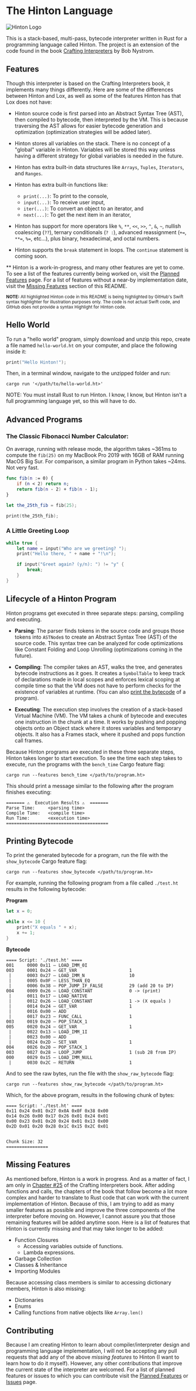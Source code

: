 # The Hinton Language

![Hinton Logo](Assets/Logos/Logo-wide.png)

This is a stack-based, multi-pass, bytecode interpreter written in Rust for a programming language called Hinton. The project is an extension of the code found in the book [Crafting Interpreters](https://craftinginterpreters.com/) by Bob Nystrom.

## Features
Though this interpreter is based on the Crafting Interpreters book, it implements many things differently. Here are some of the differences between Hinton and Lox, as well as some of the features Hinton has that Lox does not have:

* Hinton source code is first parsed into an Abstract Syntax Tree (AST), then compiled to bytecode, then interpreted by the VM. This is because traversing the AST allows for easier bytecode generation and optimization (optimization strategies will be added later).

* Hinton stores all variables on the stack. There is no concept of a "global" variable in Hinton. Variables will be stored this way unless having a different strategy for global variables is needed in the future.

* Hinton has extra built-in data structures like `Arrays`, `Tuples`, `Iterators`, and `Ranges`.

* Hinton has extra built-in functions like:
    * `print(...)`: To print to the console,
    * `input(...)`: To receive user input,
    * `iter(...)`: To convert an object to an iterator, and
    * `next(...)`: To get the next item in an iterator,

* Hinton has support for more operators like `%`, `**`, `<<`, `>>`, `^`, `&`, `~`, nullish coalescing (`??`), ternary conditionals (`? :`), advanced reassignment (`+=`, `**=`, `%=`, etc...), plus binary, hexadecimal, and octal numbers.

* Hinton supports the `break` statement in loops. The `continue` statement is coming soon.

** Hinton is a work-in-progress, and many other features are yet to come. To see a list of the features currently being worked on, visit the [Planned Features](https://github.com/hinton-lang/Hinton/projects/1) page. For a list of features without a near-by implementation date, visit the [Missing Features](#missing-features) section of this README.

<sub>**NOTE:** All highlighted Hinton code in this README is being highlighted by GitHub's Swift syntax highlighter for illustration purposes only. The code is not actual Swift code, and GitHub does not provide a syntax Highlight for Hinton code.</sub>

## Hello World
To run a "hello world" program, simply download and unzip this repo, create a file named `hello-world.ht` on your computer, and place the following inside it:
```swift
print("Hello Hinton!");
```

Then, in a terminal window, navigate to the unzipped folder and run:
```
cargo run '</path/to/hello-world.ht>'
```
NOTE: You must install Rust to run Hinton. I know, I know, but Hinton isn't a full programming language yet, so this will have to do.

## Advanced Programs
### The Classic Fibonacci Number Calculator:
On average, running with release mode, the algorithm takes ~361ms to compute the `fib(25)` on my MacBook Pro 2019 with 16GB of RAM running MacOS Big Sur. For comparison, a similar program in Python takes ~24ms. Not very fast.
```swift
func fib(n := 0) {
    if (n < 2) return n;
    return fib(n - 2) + fib(n - 1);
}

let the_25th_fib = fib(25);

print(the_25th_fib);
```
### A Little Greeting Loop
```swift
while true {
    let name = input("Who are we greeting? ");
    print("Hello there, " + name + "!\n");

    if input("Greet again? (y/n): ") != "y" {
        break;
    }
}
```

## Lifecycle of a Hinton Program
Hinton programs get executed in three separate steps: parsing, compiling and executing.
* **Parsing**: The parser finds tokens in the source code and groups those tokens into `ASTNode`s to create an Abstract Syntax Tree (AST) of the source code. This syntax tree can be analyzed for code optimizations like Constant Folding and Loop Unrolling (optimizations coming in the future).

* **Compiling**: The compiler takes an AST, walks the tree, and generates bytecode instructions as it goes. It creates a `SymbolTable` to keep track of declarations made in local scopes and enforces lexical scoping at compile time so that the VM does not have to perform checks for the existence of variables at runtime. (You can also [print the bytecode](#printing-bytecode) of a program).

* **Executing**: The execution step involves the creation of a stack-based Virtual Machine (VM). The VM takes a chunk of bytecode and executes one instruction in the chunk at a time. It works by pushing and popping objects onto an Object stack where it stores variables and temporary objects. It also has a Frames stack, where it pushed and pops function call frames.

Because Hinton programs are executed in these three separate steps, Hinton takes longer to start execution. To see the time each step takes to execute, run the programs with the `bench_time` Cargo feature flag:
```
cargo run --features bench_time </path/to/program.ht>
```
This should print a message similar to the following after the program finishes executing:
```
======= ⚠️  Execution Results ⚠️  =======
Parse Time:     <parsing time>
Compile Time:   <compile time>
Run Time:       <execution time>
=======================================
```

## Printing Bytecode
To print the generated bytecode for a program, run the file with the `show_bytecode` Cargo feature flag:
```
cargo run --features show_bytecode </path/to/program.ht>
```
For example, running the following program from a file called `./test.ht` results in the following bytecode:

**Program**
```swift
let x = 0;

while x <= 10 {
    print("X equals " + x);
    x += 1;
}
```
**Bytecode**
```
==== Script: './test.ht' ====
001     0000 0x11 – LOAD_IMM_0I                
003     0001 0x24 – GET_VAR                    1
 |      0003 0x27 – LOAD_IMM_N                 10
 |      0005 0x0F – LESS_THAN_EQ               
 |      0006 0x38 – POP_JUMP_IF_FALSE          29 (add 20 to IP)
004     0009 0x26 – LOAD_CONSTANT              0 -> (print)
 |      0011 0x17 – LOAD_NATIVE                
 |      0012 0x26 – LOAD_CONSTANT              1 -> (X equals )
 |      0014 0x24 – GET_VAR                    1
 |      0016 0x00 – ADD                        
 |      0017 0x23 – FUNC_CALL                  1
003     0019 0x20 – POP_STACK_1                
005     0020 0x24 – GET_VAR                    1
 |      0022 0x13 – LOAD_IMM_1I                
 |      0023 0x00 – ADD                        
 |      0024 0x2D – SET_VAR                    1
004     0026 0x20 – POP_STACK_1                
003     0027 0x28 – LOOP_JUMP                  1 (sub 28 from IP)
000     0029 0x15 – LOAD_IMM_NULL              
 |      0030 0x2C – RETURN                     1
```

And to see the raw bytes, run the file with the `show_raw_bytecode` flag:
```
cargo run --features show_raw_bytecode </path/to/program.ht>
```
Which, for the above program, results in the following chunk of bytes:
```
==== Script: './test.ht' ====
0x11 0x24 0x01 0x27 0x0A 0x0F 0x38 0x00 
0x14 0x26 0x00 0x17 0x26 0x01 0x24 0x01 
0x00 0x23 0x01 0x20 0x24 0x01 0x13 0x00 
0x2D 0x01 0x20 0x28 0x1C 0x15 0x2C 0x01 


Chunk Size: 32
================ 
```

## Missing Features
As mentioned before, Hinton is a work in progress. And as a matter of fact, I am only in [Chapter #25](https://craftinginterpreters.com/closures.html) of the Crafting Interpreters book. After adding functions and calls, the chapters of the book that follow become a lot more complex and harder to translate to Rust code that can work with the current implementation of Hinton. Because of this, I am trying to add as many smaller features as possible and improve the three components of the interpreter before moving on. However, I cannot assure you that those remaining features will be added anytime soon. Here is a list of features that Hinton is currently missing and that may take longer to be added:
* Function Closures
    * Accessing variables outside of functions.
    * Lambda expressions.
* Garbage Collection
* Classes & Inheritance
* Importing Modules

Because accessing class members is similar to accessing dictionary members, Hinton is also missing:
* Dictionaries
* Enums
* Calling functions from native objects like `Array.len()`

## Contributing
Because I am creating Hinton to learn about compiler/interpreter design and programming language implementation, I will not be accepting any pull requests that add any of the above *missing features* to Hinton (I want to learn how to do it myself). However, any other contributions that improve the current state of the interpreter are welcomed. For a list of planned features or issues to which you can contribute visit the [Planned Features](https://github.com/hinton-lang/Hinton/projects/1) or [Issues](https://github.com/hinton-lang/Hinton/issues) page.

